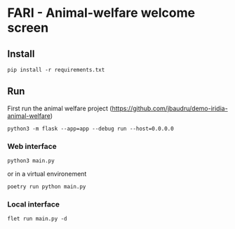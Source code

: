 # FARI - Animal-welfare welcome screen

## Install
```
pip install -r requirements.txt
```
## Run
First run the animal welfare project (https://github.com/jbaudru/demo-iridia-animal-welfare)
```
python3 -m flask --app=app --debug run --host=0.0.0.0
```
### Web interface
```
python3 main.py
```
or in a virtual environement
```
poetry run python main.py
```
### Local interface
```
flet run main.py -d
```